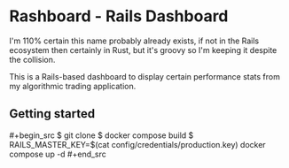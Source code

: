 # Rashboard - Rails Dashboard

I'm 110% certain this name probably already exists, if not in the Rails ecosystem then certainly in Rust, but it's groovy so I'm keeping it despite the collision.

This is a Rails-based dashboard to display certain performance stats from my algorithmic trading application.

## Getting started

#+begin_src 
$ git clone
$ docker compose build
$ RAILS_MASTER_KEY=$(cat config/credentials/production.key) docker compose up -d
#+end_src
